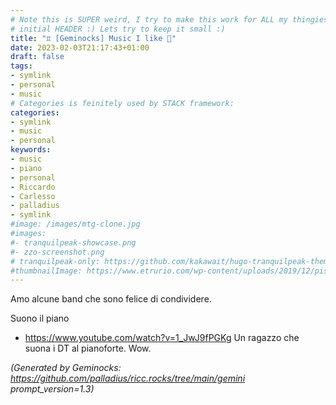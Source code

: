 ```yaml
---
# Note this is SUPER weird, I try to make this work for ALL my thingies so there might be some behavioural clatches in the
# initial HEADER :) Lets try to keep it small :)
title: "♊ [Geminocks] Music I like 🎹"
date: 2023-02-03T21:17:43+01:00
draft: false
tags:
- symlink
- personal
- music
# Categories is feinitely used by STACK framework:
categories:
- symlink
- music
- personal
keywords:
- music
- piano
- personal
- Riccardo
- Carlesso
- palladius
- symlink
#image: /images/mtg-clone.jpg
#images:
#- tranquilpeak-showcase.png
#- zzo-screenshot.png
# tranquilpeak-only: https://github.com/kakawait/hugo-tranquilpeak-theme/blob/master/docs/user.md#image
#thumbnailImage: https://www.etrurio.com/wp-content/uploads/2019/12/pistacchi-scaled.jpg
---
```


Amo alcune band che sono felice di condividere.

Suono il piano

* https://www.youtube.com/watch?v=1_JwJ9fPGKg Un ragazzo che suona i DT al pianoforte. Wow.

<!--
   draft
-->


*(Generated by Geminocks: https://github.com/palladius/ricc.rocks/tree/main/gemini prompt_version=1.3)*